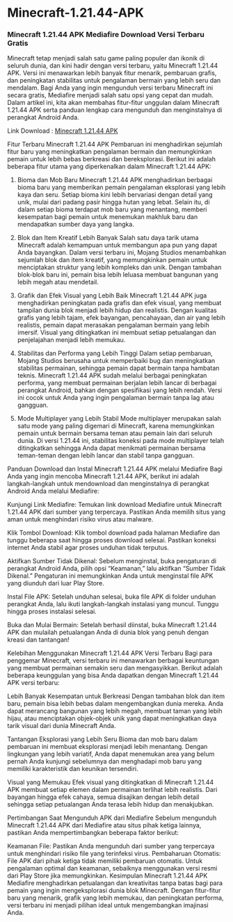 # Minecraft-1.21.44-APK
### Minecraft 1.21.44 APK Mediafire Download Versi Terbaru Gratis


Minecraft tetap menjadi salah satu game paling populer dan ikonik di seluruh dunia, dan kini hadir dengan versi terbaru, yaitu Minecraft 1.21.44 APK. Versi ini menawarkan lebih banyak fitur menarik, pembaruan grafis, dan peningkatan stabilitas untuk pengalaman bermain yang lebih seru dan mendalam. Bagi Anda yang ingin mengunduh versi terbaru Minecraft ini secara gratis, Mediafire menjadi salah satu opsi yang cepat dan mudah. Dalam artikel ini, kita akan membahas fitur-fitur unggulan dalam Minecraft 1.21.44 APK serta panduan lengkap cara mengunduh dan menginstalnya di perangkat Android Anda.

Link Download : [Minecraft 1.21.44 APK](https://bit.ly/3XRZdWs)

Fitur Terbaru Minecraft 1.21.44 APK
Pembaruan ini menghadirkan sejumlah fitur baru yang meningkatkan pengalaman bermain dan memungkinkan pemain untuk lebih bebas berkreasi dan bereksplorasi. Berikut ini adalah beberapa fitur utama yang diperkenalkan dalam Minecraft 1.21.44 APK:

1. Bioma dan Mob Baru
Minecraft 1.21.44 APK menghadirkan berbagai bioma baru yang memberikan pemain pengalaman eksplorasi yang lebih kaya dan seru. Setiap bioma kini lebih bervariasi dengan detail yang unik, mulai dari padang pasir hingga hutan yang lebat. Selain itu, di dalam setiap bioma terdapat mob baru yang menantang, memberi kesempatan bagi pemain untuk menemukan makhluk baru dan mendapatkan sumber daya yang langka.

2. Blok dan Item Kreatif Lebih Banyak
Salah satu daya tarik utama Minecraft adalah kemampuan untuk membangun apa pun yang dapat Anda bayangkan. Dalam versi terbaru ini, Mojang Studios menambahkan sejumlah blok dan item kreatif, yang memungkinkan pemain untuk menciptakan struktur yang lebih kompleks dan unik. Dengan tambahan blok-blok baru ini, pemain bisa lebih leluasa membuat bangunan yang lebih megah atau mendetail.

3. Grafik dan Efek Visual yang Lebih Baik
Minecraft 1.21.44 APK juga menghadirkan peningkatan pada grafis dan efek visual, yang membuat tampilan dunia blok menjadi lebih hidup dan realistis. Dengan kualitas grafis yang lebih tajam, efek bayangan, pencahayaan, dan air yang lebih realistis, pemain dapat merasakan pengalaman bermain yang lebih imersif. Visual yang ditingkatkan ini membuat setiap petualangan dan penjelajahan menjadi lebih memukau.

4. Stabilitas dan Performa yang Lebih Tinggi
Dalam setiap pembaruan, Mojang Studios berusaha untuk memperbaiki bug dan meningkatkan stabilitas permainan, sehingga pemain dapat bermain tanpa hambatan teknis. Minecraft 1.21.44 APK sudah melalui berbagai peningkatan performa, yang membuat permainan berjalan lebih lancar di berbagai perangkat Android, bahkan dengan spesifikasi yang lebih rendah. Versi ini cocok untuk Anda yang ingin pengalaman bermain tanpa lag atau gangguan.

5. Mode Multiplayer yang Lebih Stabil
Mode multiplayer merupakan salah satu mode yang paling digemari di Minecraft, karena memungkinkan pemain untuk bermain bersama teman atau pemain lain dari seluruh dunia. Di versi 1.21.44 ini, stabilitas koneksi pada mode multiplayer telah ditingkatkan sehingga Anda dapat menikmati permainan bersama teman-teman dengan lebih lancar dan stabil tanpa gangguan.

Panduan Download dan Instal Minecraft 1.21.44 APK melalui Mediafire
Bagi Anda yang ingin mencoba Minecraft 1.21.44 APK, berikut ini adalah langkah-langkah untuk mendownload dan menginstalnya di perangkat Android Anda melalui Mediafire:

Kunjungi Link Mediafire: Temukan link download Mediafire untuk Minecraft 1.21.44 APK dari sumber yang terpercaya. Pastikan Anda memilih situs yang aman untuk menghindari risiko virus atau malware.

Klik Tombol Download: Klik tombol download pada halaman Mediafire dan tunggu beberapa saat hingga proses download selesai. Pastikan koneksi internet Anda stabil agar proses unduhan tidak terputus.

Aktifkan Sumber Tidak Dikenal: Sebelum menginstal, buka pengaturan di perangkat Android Anda, pilih opsi “Keamanan,” lalu aktifkan “Sumber Tidak Dikenal.” Pengaturan ini memungkinkan Anda untuk menginstal file APK yang diunduh dari luar Play Store.

Instal File APK: Setelah unduhan selesai, buka file APK di folder unduhan perangkat Anda, lalu ikuti langkah-langkah instalasi yang muncul. Tunggu hingga proses instalasi selesai.

Buka dan Mulai Bermain: Setelah berhasil diinstal, buka Minecraft 1.21.44 APK dan mulailah petualangan Anda di dunia blok yang penuh dengan kreasi dan tantangan!

Kelebihan Menggunakan Minecraft 1.21.44 APK Versi Terbaru
Bagi para penggemar Minecraft, versi terbaru ini menawarkan berbagai keuntungan yang membuat permainan semakin seru dan mengasyikkan. Berikut adalah beberapa keunggulan yang bisa Anda dapatkan dengan Minecraft 1.21.44 APK versi terbaru:

Lebih Banyak Kesempatan untuk Berkreasi
Dengan tambahan blok dan item baru, pemain bisa lebih bebas dalam mengembangkan dunia mereka. Anda dapat merancang bangunan yang lebih megah, membuat taman yang lebih hijau, atau menciptakan objek-objek unik yang dapat meningkatkan daya tarik visual dari dunia Minecraft Anda.

Tantangan Eksplorasi yang Lebih Seru
Bioma dan mob baru dalam pembaruan ini membuat eksplorasi menjadi lebih menantang. Dengan lingkungan yang lebih variatif, Anda dapat menemukan area yang belum pernah Anda kunjungi sebelumnya dan menghadapi mob baru yang memiliki karakteristik dan keunikan tersendiri.

Visual yang Memukau
Efek visual yang ditingkatkan di Minecraft 1.21.44 APK membuat setiap elemen dalam permainan terlihat lebih realistis. Dari bayangan hingga efek cahaya, semua disajikan dengan lebih detail sehingga setiap petualangan Anda terasa lebih hidup dan menakjubkan.

Pertimbangan Saat Mengunduh APK dari Mediafire
Sebelum mengunduh Minecraft 1.21.44 APK dari Mediafire atau situs pihak ketiga lainnya, pastikan Anda mempertimbangkan beberapa faktor berikut:

Keamanan File: Pastikan Anda mengunduh dari sumber yang terpercaya untuk menghindari risiko file yang terinfeksi virus.
Pembaharuan Otomatis: File APK dari pihak ketiga tidak memiliki pembaruan otomatis. Untuk pengalaman optimal dan keamanan, sebaiknya menggunakan versi resmi dari Play Store jika memungkinkan.
Kesimpulan
Minecraft 1.21.44 APK Mediafire menghadirkan petualangan dan kreativitas tanpa batas bagi para pemain yang ingin mengeksplorasi dunia blok Minecraft. Dengan fitur-fitur baru yang menarik, grafik yang lebih memukau, dan peningkatan performa, versi terbaru ini menjadi pilihan ideal untuk mengembangkan imajinasi Anda.
